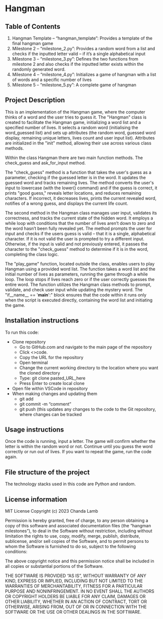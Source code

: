 # Hangman

## Table of Contents
1.	Hangman Template – “hangman_template”: Provides a template of the final hangman game
2.	Milestone 2 – “milestone_2.py”: Provides a random word from a list and checks if the inputted letter valid – if it’s a single alphabetical input
3.	Milestone 3 – “milestone_3.py”: Defines the two functions from milestone 2 and also checks if the inputted letter exists within the randomly generated word.
4.	Milestone 4 – “milestone_4.py”: Initializes a game of hangman with a list of words and a specific number of lives
5.	Milestone 5 – “milestone_5.py”: A complete game of hangman

## Project Description
This is an implementation of the Hangman game, where the computer thinks of a word and the user tries to guess it.
The "Hangman" class is created to facilitate the Hangman game, initializing a word list and a specified number of lives. It selects a random word (initialising the word_guessed list) and sets up attributes (the random word, guessed word display, remaining unique letters, lives count and user input list). Attributes are initialized in the "init" method, allowing their use across various class methods.

Within the class Hangman there are two main function methods. The check_guess and ask_for_input method.

The "check_guess" method is a function that takes the user's guess as a parameter, checking if the guessed letter is in the word. It updates the guessed word and tracks remaining lives. The method converts the user's input to lowercase (with the lower() command) and if the guess is correct, it prints "good guess," reveals letter locations, and reduces remaining characters. If incorrect, it decreases lives, prints the current revealed word, notifies of a wrong guess, and displays the current life count.

The second method in the Hangman class manages user input, validates its correctness, and tracks the current state of the hidden word. It employs a while loop with conditions that the number of lives aren’t down to zero and the word hasn’t been fully revealed yet. The method prompts the user for input and checks if the users guess is valid – that it is a single, alphabetical character. If it is not valid the user is prompted to try a different input. Otherwise, if the input is valid and not previously entered, it passes the character to the "check_guess" method to determine if it is in the word, completing the class logic.

The "play_game" function, located outside the class, enables users to play Hangman using a provided word list. The function takes a word list and the initial number of lives as parameters, running the game through a while loop. The loop stops if lives reach zero or if the user correctly guesses the entire word. The function utilizes the Hangman class methods to prompt, validate, and check user input while updating the mystery word. The "if__name__ == '__main__':" block ensures that the code within it runs only when the script is executed directly, containing the word list and initiating the game.


## Installation instructions
To run this code:
- Clone repository
  * Go to GitHub.com and navigate to the main page of the repository
  * Click <>code.
  * Copy the URL for the repository
  * Open terminal
  * Change the current working directory to the location where you want the cloned directory
  * Type: git clone pasted_URL_here
  * Press Enter to create local clone
- Open file within VSCode in repository
- When making changes and updating them
  * git add
  * git commit -m “comment”
  * git push (this updates any changes to the code to the Git repository, where changes can be tracked

## Usage instructions
Once the code is running, input a letter. The game will confirm whether the letter is within the random word or not. Continue until you guess the word correctly or run out of lives. If you want to repeat the game, run the code again.

## File structure of the project
The technology stacks used in this code are Python and random.

## License information
MIT License 
Copyright (c) 2023 Chanda Lamb

Permission is hereby granted, free of charge, to any person obtaining a copy of this software and associated documentation files (the “hangman milestones”), to deal in the Software without restriction, including without limitation the rights to use, copy, modify, merge, publish, distribute, sublicense, and/or sell copies of the Software, and to permit persons to whom the Software is furnished to do so, subject to the following conditions:

The above copyright notice and this permission notice shall be included in all copies or substantial portions of the Software.

THE SOFTWARE IS PROVIDED “AS IS”, WITHOUT WARRANTY OF ANY KIND, EXPRESS OR IMPLIED, INCLUDING BUT NOT LIMITED TO THE WARRANTIES OF MERCHANTABILITY, FITNESS FOR A PARTICULAR PURPOSE AND NONINFRINGEMENT. IN NO EVENT SHALL THE AUTHORS OR COPYRIGHT HOLDERS BE LIABLE FOR ANY CLAIM, DAMAGES OR OTHER LIABILITY, WHETHER IN AN ACTION OF CONTRACT, TORT OR OTHERWISE, ARISING FROM, OUT OF OR IN CONNECTION WITH THE SOFTWARE OR THE USE OR OTHER DEALINGS IN THE SOFTWARE.

